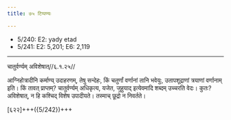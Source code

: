 ```yaml
---
title: ७५ टिप्पण्यः

---
```

- 5/240: E2: yady etad
- 5/241: E2: 5,201; E6: 2,119

____________________________________________


चातुर्वर्ण्यम् अविशेषात्//६.१.२५//

आग्निहोत्रादीनि कर्माण्य् उदाहरणम्, तेषु सन्देहः, किं चतुर्णां वर्णानां तानि भवेयुः, उतापशूद्राणां त्रयाणां वर्णानाम् इति। किं तावत् प्राप्तम्? चातुर्वर्ण्यम् अधिकृत्य, यजेत, जुहुयाद् इत्येवमादि शब्दम् उच्चरति वेदः। कुतः? अविशेषात्, न हि कश्चिद् विशेष उपादीयते। तस्माच् छूद्रो न निवर्तते।

[६२२]+++({5/242})+++